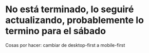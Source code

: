 # No está terminado, lo seguiré actualizando, probablemente lo termino para el sábado

Cosas por hacer: cambiar de desktop-first a mobile-first 